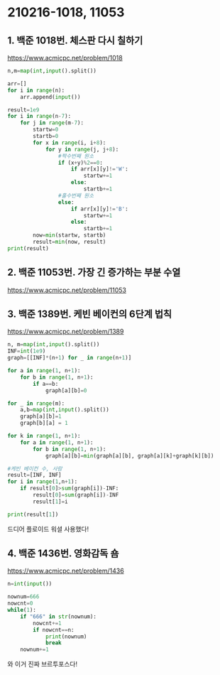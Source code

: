 # 210216-1018, 11053

## 1. 백준 1018번. 체스판 다시 칠하기

https://www.acmicpc.net/problem/1018

```python
n,m=map(int,input().split())

arr=[]
for i in range(n):
    arr.append(input())

result=1e9
for i in range(n-7):
    for j in range(m-7):
        startw=0
        startb=0
        for x in range(i, i+8):
            for y in range(j, j+8):
                #짝수번째 원소
                if (x+y)%2==0:
                    if arr[x][y]!='W':
                        startw+=1
                    else:
                        startb+=1
                #홀수번째 원소
                else:
                    if arr[x][y]!='B':
                        startw+=1
                    else:
                        startb+=1
        now=min(startw, startb)
        result=min(now, result)
print(result)
```

## 2. 백준 11053번. 가장 긴 증가하는 부분 수열

https://www.acmicpc.net/problem/11053



## 3. 백준 1389번. 케빈 베이컨의 6단계 법칙

https://www.acmicpc.net/problem/1389

```python
n, m=map(int,input().split())
INF=int(1e9)
graph=[[INF]*(n+1) for _ in range(n+1)]

for a in range(1, n+1):
    for b in range(1, n+1):
        if a==b:
            graph[a][b]=0

for _ in range(m):
    a,b=map(int,input().split())
    graph[a][b]=1
    graph[b][a] = 1

for k in range(1, n+1):
    for a in range(1, n+1):
        for b in range(1, n+1):
            graph[a][b]=min(graph[a][b], graph[a][k]+graph[k][b])

#케빈 베이컨 수, 사람
result=[INF, INF]
for i in range(1,n+1):
    if result[0]>sum(graph[i])-INF:
        result[0]=sum(graph[i])-INF
        result[1]=i

print(result[1])
```

드디어 플로이드 워셜 사용했다!

## 4. 백준 1436번. 영화감독 숌

https://www.acmicpc.net/problem/1436

```python
n=int(input())

nownum=666
nowcnt=0
while(1):
    if "666" in str(nownum):
        nowcnt+=1
        if nowcnt==n:
            print(nownum)
            break
    nownum+=1
```

와 이거 진짜 브르투포스다!